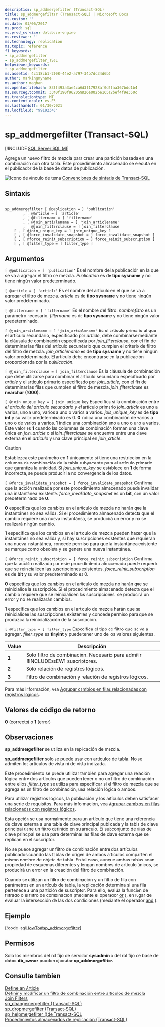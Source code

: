 ```yaml
---
description: sp_addmergefilter (Transact-SQL)
title: sp_addmergefilter (Transact-SQL) | Microsoft Docs
ms.custom: ''
ms.date: 03/06/2017
ms.prod: sql
ms.prod_service: database-engine
ms.reviewer: ''
ms.technology: replication
ms.topic: reference
f1_keywords:
- sp_addmergefilter
- sp_addmergefilter_TSQL
helpviewer_keywords:
- sp_addmergefilter
ms.assetid: 4c118cb1-2008-44e2-a797-34b7dc34d6b1
author: markingmyname
ms.author: maghan
ms.openlocfilehash: 836f493a3ae4ca6d3f17928af0d5faa367bdd1b4
ms.sourcegitcommit: 33f0f190f962059826e002be165a2bef4f9e350c
ms.translationtype: MT
ms.contentlocale: es-ES
ms.lasthandoff: 01/30/2021
ms.locfileid: "99192341"
---
```

# <a name="sp_addmergefilter-transact-sql"></a>sp_addmergefilter (Transact-SQL)
[!INCLUDE [SQL Server SQL MI](../../includes/applies-to-version/sql-asdbmi.md)]

  Agrega un nuevo filtro de mezcla para crear una partición basada en una combinación con otra tabla. Este procedimiento almacenado se ejecuta en el publicador de la base de datos de publicación.  
  
 ![Icono de vínculo de tema](../../database-engine/configure-windows/media/topic-link.gif "Icono de vínculo de tema") [Convenciones de sintaxis de Transact-SQL](../../t-sql/language-elements/transact-sql-syntax-conventions-transact-sql.md)  
  
## <a name="syntax"></a>Sintaxis  
  
```  
  
sp_addmergefilter [ @publication = ] 'publication'   
        , [ @article = ] 'article'   
        , [ @filtername = ] 'filtername'   
        , [ @join_articlename = ] 'join_articlename'   
        , [ @join_filterclause = ] join_filterclause  
    [ , [ @join_unique_key = ] join_unique_key ]  
    [ , [ @force_invalidate_snapshot = ] force_invalidate_snapshot ]  
    [ , [ @force_reinit_subscription = ] force_reinit_subscription ]  
    [ , [ @filter_type = ] filter_type ]  
```  
  
## <a name="arguments"></a>Argumentos  
`[ @publication = ] 'publication'` Es el nombre de la publicación en la que se va a agregar el filtro de mezcla. *Publication* es de **tipo sysname** y no tiene ningún valor predeterminado.  
  
`[ @article = ] 'article'` Es el nombre del artículo en el que se va a agregar el filtro de mezcla. *article* es de **tipo sysname** y no tiene ningún valor predeterminado.  
  
`[ @filtername = ] 'filtername'` Es el nombre del filtro. *nombrefiltro* es un parámetro necesario. *filtername* es de **tipo sysname** y no tiene ningún valor predeterminado.  
  
`[ @join_articlename = ] 'join_articlename'` Es el artículo primario al que el artículo secundario, especificado por *article*, debe combinarse mediante la cláusula de combinación especificada por *join_filterclause*, con el fin de determinar las filas del artículo secundario que cumplen el criterio de filtro del filtro de mezcla. *join_articlename* es de **tipo sysname** y no tiene ningún valor predeterminado. El artículo debe encontrarse en la publicación proporcionada por la *publicación*.  
  
`[ @join_filterclause = ] join_filterclause` Es la cláusula de combinación que debe utilizarse para combinar el artículo secundario especificado por *article* y el artículo primario especificado por *join_article*, con el fin de determinar las filas que cumplen el filtro de mezcla. *join_filterclause* es **nvarchar (1000)**.  
  
`[ @join_unique_key = ] join_unique_key` Especifica si la combinación entre *el artículo del artículo secundario y el* artículo primario *join_article* es uno a varios, uno a uno, varios a uno o varios a varios. *join_unique_key* es de **tipo int** y su valor predeterminado es 0. **0** indica una combinación de varios a uno o de varios a varios. **1** indica una combinación uno a uno o uno a varios. Este valor es **1** cuando las columnas de combinación forman una clave única en *join_article* o si *join_filterclause* se encuentra entre una clave externa en el *artículo* y una clave principal en *join_article*.  
  
> [!CAUTION]  
>  Establezca este parámetro en **1** únicamente si tiene una restricción en la columna de combinación de la tabla subyacente para el artículo primario que garantiza la unicidad. Si *join_unique_key* se establece en **1** de forma incorrecta, se puede producir la no convergencia de los datos.  
  
`[ @force_invalidate_snapshot = ] force_invalidate_snapshot` Confirma que la acción realizada por este procedimiento almacenado puede invalidar una instantánea existente. *force_invalidate_snapshot* es un **bit**, con un valor predeterminado de **0**.  
  
 **0** especifica que los cambios en el artículo de mezcla no harán que la instantánea no sea válida. Si el procedimiento almacenado detecta que el cambio requiere una nueva instantánea, se producirá un error y no se realizará ningún cambio.  
  
 **1** especifica que los cambios en el artículo de mezcla pueden hacer que la instantánea no sea válida y, si hay suscripciones existentes que requieran una nueva instantánea, concede permiso para que la instantánea existente se marque como obsoleta y se genere una nueva instantánea.  
  
`[ @force_reinit_subscription = ] force_reinit_subscription` Confirma que la acción realizada por este procedimiento almacenado puede requerir que se reinicialicen las suscripciones existentes. *force_reinit_subscription* es de **bit** y su valor predeterminado es 0.  
  
 **0** especifica que los cambios en el artículo de mezcla no harán que se reinicialice la suscripción. Si el procedimiento almacenado detecta que el cambio requiere que se reinicialicen las suscripciones, se producirá un error y no se realizarán cambios.  
  
 **1** especifica que los cambios en el artículo de mezcla harán que se reinicialicen las suscripciones existentes y concede permiso para que se produzca la reinicialización de la suscripción.  
  
`[ @filter_type = ] filter_type` Especifica el tipo de filtro que se va a agregar. *filter_type* es **tinyint** y puede tener uno de los valores siguientes.  
  
|Value|Descripción|  
|-----------|-----------------|  
|**1**|Solo filtro de combinación. Necesario para admitir [!INCLUDE[ssEW](../../includes/ssew-md.md)] suscriptores.|  
|**2**|Solo relación de registros lógicos.|  
|**3**|Filtro de combinación y relación de registros lógicos.|  
  
 Para más información, vea [Agrupar cambios en filas relacionadas con registros lógicos](../../relational-databases/replication/merge/group-changes-to-related-rows-with-logical-records.md).  
  
## <a name="return-code-values"></a>Valores de código de retorno  
 **0** (correcto) o **1** (error)  
  
## <a name="remarks"></a>Observaciones  
 **sp_addmergefilter** se utiliza en la replicación de mezcla.  
  
 **sp_addmergefilter** solo se puede usar con artículos de tabla. No se admiten los artículos de vista ni de vista indizada.  
  
 Este procedimiento se puede utilizar también para agregar una relación lógica entre dos artículos que pueden tener o no un filtro de combinación entre ellos. *filter_type* se utiliza para especificar si el filtro de mezcla que se agrega es un filtro de combinación, una relación lógica o ambos.  
  
 Para utilizar registros lógicos, la publicación y los artículos deben satisfacer una serie de requisitos. Para más información, vea [Agrupar cambios en filas relacionadas con registros lógicos](../../relational-databases/replication/merge/group-changes-to-related-rows-with-logical-records.md).  
  
 Esta opción se usa normalmente para un artículo que tiene una referencia de clave externa a una tabla de clave principal publicada y la tabla de clave principal tiene un filtro definido en su artículo. El subconjunto de filas de clave principal se usa para determinar las filas de clave externa que se replican en el suscriptor.  
  
 No se puede agregar un filtro de combinación entre dos artículos publicados cuando las tablas de origen de ambos artículos comparten el mismo nombre de objeto de tabla. En tal caso, aunque ambas tablas sean propiedad de esquemas diferentes y tengan nombres de artículo únicos, se producirá un error en la creación del filtro de combinación.  
  
 Cuando se utilizan un filtro de combinación y un filtro de fila con parámetros en un artículo de tabla, la replicación determina si una fila pertenece a una partición de suscriptor. Para ello, evalúa la función de filtrado o el filtro de combinación (mediante el operador [or](../../t-sql/language-elements/or-transact-sql.md) ), en lugar de evaluar la intersección de las dos condiciones (mediante el operador [and](../../t-sql/language-elements/and-transact-sql.md) ).  
  
## <a name="example"></a>Ejemplo  
 [!code-sql[HowTo#sp_addmergefilter](../../relational-databases/replication/codesnippet/tsql/sp-addmergefilter-transa_1.sql)]  
  
## <a name="permissions"></a>Permisos  
 Solo los miembros del rol fijo de servidor **sysadmin** o del rol fijo de base de datos **db_owner** pueden ejecutar **sp_addmergefilter**.  
  
## <a name="see-also"></a>Consulte también  
 [Define an Article](../../relational-databases/replication/publish/define-an-article.md)   
 [Definir y modificar un filtro de combinación entre artículos de mezcla](../../relational-databases/replication/publish/define-and-modify-a-join-filter-between-merge-articles.md)   
 [Join Filters](../../relational-databases/replication/merge/join-filters.md)   
 [sp_changemergefilter &#40;Transact-SQL&#41;](../../relational-databases/system-stored-procedures/sp-changemergefilter-transact-sql.md)   
 [sp_dropmergefilter &#40;Transact-SQL&#41;](../../relational-databases/system-stored-procedures/sp-dropmergefilter-transact-sql.md)   
 [sp_helpmergefilter &#40;&#41;de Transact-SQL ](../../relational-databases/system-stored-procedures/sp-helpmergefilter-transact-sql.md)   
 [Procedimientos almacenados de replicación &#40;Transact-SQL&#41;](../../relational-databases/system-stored-procedures/replication-stored-procedures-transact-sql.md)  
  
  
